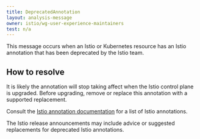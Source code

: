 ```yaml
---
title: DeprecatedAnnotation
layout: analysis-message
owner: istio/wg-user-experience-maintainers
test: n/a
---
```


This message occurs when an Istio or Kubernetes resource has an Istio annotation that
has been deprecated by the Istio team.

## How to resolve

It is likely the annotation will stop taking affect when the Istio control plane is upgraded.
Before upgrading, remove or replace this annotation with a supported replacement.

Consult the [Istio annotation documentation](/es/docs/reference/config/annotations/) for a list of Istio annotations.

The Istio release announcements may include advice or suggested replacements for deprecated
Istio annotations.
